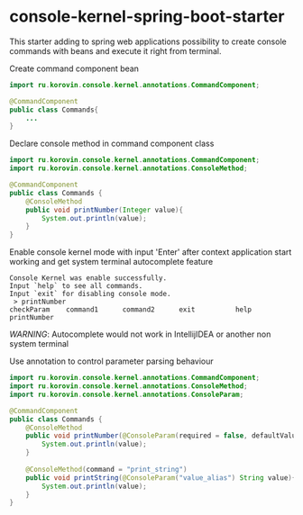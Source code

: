 # console-kernel-spring-boot-starter

This starter adding to spring web applications possibility 
to create console commands with beans and execute it
right from terminal. 

Create command component bean

````java
import ru.korovin.console.kernel.annotations.CommandComponent;

@CommandComponent
public class Commands{
    ...
}
````

Declare console method in command component class

```java
import ru.korovin.console.kernel.annotations.CommandComponent;
import ru.korovin.console.kernel.annotations.ConsoleMethod;

@CommandComponent
public class Commands {
    @ConsoleMethod
    public void printNumber(Integer value){
        System.out.println(value);
    }
}

```
Enable console kernel mode with input 'Enter' after context application start working
and get system terminal autocomplete feature

```
Console Kernel was enable successfully.
Input `help` to see all commands.
Input `exit` for disabling console mode.
 > printNumber
checkParam    command1      command2      exit          help          printNumber
```

*WARNING*: Autocomplete would not work in IntellijIDEA or another non system terminal


Use annotation to control parameter parsing behaviour

```java
import ru.korovin.console.kernel.annotations.CommandComponent;
import ru.korovin.console.kernel.annotations.ConsoleMethod;
import ru.korovin.console.kernel.annotations.ConsoleParam;

@CommandComponent
public class Commands {
    @ConsoleMethod
    public void printNumber(@ConsoleParam(required = false, defaultValue = "10") Integer value) {
        System.out.println(value);
    }
    
    @ConsoleMethod(command = "print_string")
    public void printString(@ConsoleParam("value_alias") String value){
        System.out.println(value);
    }
}

```